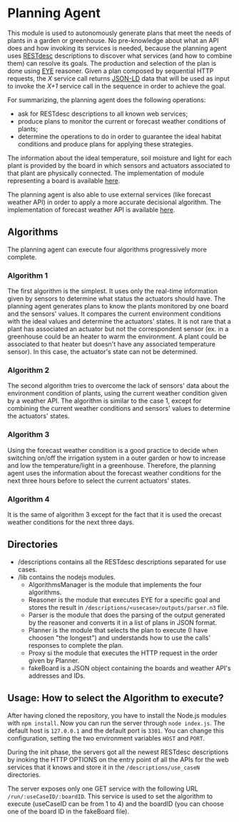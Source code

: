 # Planning Agent

This module is used to autonomously generate plans that meet the needs of plants in a garden or greenhouse. No pre-knowledge about what an API does and how invoking its services is needed, because the planning agent uses [RESTdesc](http://restdesc.org/) descriptions to discover what services (and how to combine them) can resolve its goals. The production and selection of the plan is done using [EYE](http://eulersharp.sourceforge.net) reasoner. Given a plan composed by sequential HTTP requests, the *X* service call returns [JSON-LD](http://json-ld.org/) data that will be used as input to invoke the _X+1_ service call in the sequence in order to achieve the goal.

For summarizing, the planning agent does the following operations:
- ask for RESTdesc descriptions to all known web services;
- produce plans to monitor the current or forecast weather conditions of plants;
- determine the operations to do in order to guarantee the ideal habitat conditions and produce plans for applying these strategies.

The information about the ideal temperature, soil moisture and light for each plant is provided by the board in which sensors and actuators associated to that plant are physically connected. The implementation of module representing a board is available [here](https://github.com/dventura3/irrigation-api).

The planning agent is also able to use external services (like forecast weather API) in order to apply a more accurate decisional algorithm. The implementation of forecast weather API is available [here](https://github.com/dventura3/weather-forecast-api).


## Algorithms

The planning agent can execute four algorithms progressively more complete.

### Algorithm 1

The first algorithm is the simplest. It uses only the real-time information given by sensors to determine what status the actuators should have. The planning agent generates plans to know the plants monitored by one board and the sensors' values. It compares the current environment conditions with the ideal values and determine the actuators' states.
It is not rare that a plant has associated an actuator but not the correspondent sensor (ex. in a greenhouse could be an heater to warm the environment. A plant could be associated to that heater but doesn't have any associated temperature sensor). In this case, the actuator's state can not be determined.

### Algorithm 2

The second algorithm tries to overcome the lack of sensors' data about the environment condition of plants, using the current weather condition given by a weather API.
The algorithm is similar to the case 1, except for combining the current weather conditions and sensors' values to determine the actuators' states.

### Algorithm 3

Using the forecast weather condition is a good practice to decide when switching on/off the irrigation system in a outer garden or how to increase and low the temperature/light in a greenhouse. Therefore, the planning agent uses the information about the forecast weather conditions for the next three hours before to select the current actuators' states.

### Algorithm 4

It is the same of algorithm 3 except for the fact that it is used the orecast weather conditions for the next three days.


## Directories

* /descriptions contains all the RESTdesc descriptions separated for use cases.
* /lib contains the nodejs modules.
	+ AlgorithmsManager is the module that implements the four algorithms.
	+ Reasoner is the module that executes EYE for a specific goal and stores the result in `/descriptions/<usecase>/outputs/parser.n3` file.
	+ Parser is the module that does the parsing of the output generated by the reasoner and converts it in a list of plans in JSON format.
	+ Planner is the module that selects the plan to execute (I have choosen "the longest") and understands how to use the calls' responses to complete the plan.
	+ Proxy si the module that executes the HTTP request in the order given by Planner.
	+ fakeBoard is a JSON object containing the boards and weather API's addresses and IDs.



## Usage: How to select the Algorithm to execute?

After having cloned the repository, you have to install the Node.js modules with `npm install`.
Now you can run the server through `node index.js`. The default host is `127.0.0.1` and the default port is `3301`. You can change this configuration, setting the two environment variables `HOST` and `PORT`.

During the init phase, the servers got all the newest RESTdesc descriptions by inoking the HTTP OPTIONS on the entry point of all the APIs for the web services that it knows and store it in the `/descriptions/use_caseN` directories.

The server exposes only one GET service with the following URL `/run/:useCaseID/:boardID`.
This service is used to set the algorithm to execute (useCaseID can be from 1 to 4) and the boardID (you can choose one of the board ID in the fakeBoard file).



